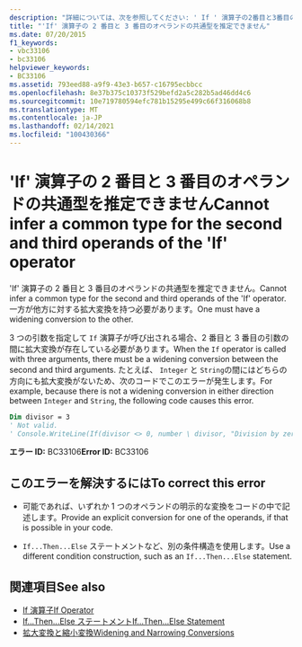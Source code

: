 ```yaml
---
description: "詳細については、次を参照してください: ' If ' 演算子の2番目と3番目のオペランドの共通型を推論できません"
title: "'If' 演算子の 2 番目と 3 番目のオペランドの共通型を推定できません"
ms.date: 07/20/2015
f1_keywords:
- vbc33106
- bc33106
helpviewer_keywords:
- BC33106
ms.assetid: 793eed88-a9f9-43e3-b657-c16795ecbbcc
ms.openlocfilehash: 8e37b375c10373f529befd2a5c282b5ad46dd4c6
ms.sourcegitcommit: 10e719780594efc781b15295e499c66f316068b8
ms.translationtype: MT
ms.contentlocale: ja-JP
ms.lasthandoff: 02/14/2021
ms.locfileid: "100430366"
---
```

# <a name="cannot-infer-a-common-type-for-the-second-and-third-operands-of-the-if-operator"></a><span data-ttu-id="970a1-103">'If' 演算子の 2 番目と 3 番目のオペランドの共通型を推定できません</span><span class="sxs-lookup"><span data-stu-id="970a1-103">Cannot infer a common type for the second and third operands of the 'If' operator</span></span>

<span data-ttu-id="970a1-104">'If' 演算子の 2 番目と 3 番目のオペランドの共通型を推定できません。</span><span class="sxs-lookup"><span data-stu-id="970a1-104">Cannot infer a common type for the second and third operands of the 'If' operator.</span></span> <span data-ttu-id="970a1-105">一方が他方に対する拡大変換を持つ必要があります。</span><span class="sxs-lookup"><span data-stu-id="970a1-105">One must have a widening conversion to the other.</span></span>  
  
 <span data-ttu-id="970a1-106">3 つの引数を指定して `If` 演算子が呼び出される場合、2 番目と 3 番目の引数の間に拡大変換が存在している必要があります。</span><span class="sxs-lookup"><span data-stu-id="970a1-106">When the `If` operator is called with three arguments, there must be a widening conversion between the second and third arguments.</span></span> <span data-ttu-id="970a1-107">たとえば、 `Integer` と `String`の間にはどちらの方向にも拡大変換がないため、次のコードでこのエラーが発生します。</span><span class="sxs-lookup"><span data-stu-id="970a1-107">For example, because there is not a widening conversion in either direction between `Integer` and `String`, the following code causes this error.</span></span>  
  
```vb  
Dim divisor = 3  
' Not valid.  
' Console.WriteLine(If(divisor <> 0, number \ divisor, "Division by zero"))  
```  
  
 <span data-ttu-id="970a1-108">**エラー ID:** BC33106</span><span class="sxs-lookup"><span data-stu-id="970a1-108">**Error ID:** BC33106</span></span>  
  
## <a name="to-correct-this-error"></a><span data-ttu-id="970a1-109">このエラーを解決するには</span><span class="sxs-lookup"><span data-stu-id="970a1-109">To correct this error</span></span>  
  
- <span data-ttu-id="970a1-110">可能であれば、いずれか 1 つのオペランドの明示的な変換をコードの中で記述します。</span><span class="sxs-lookup"><span data-stu-id="970a1-110">Provide an explicit conversion for one of the operands, if that is possible in your code.</span></span>  
  
- <span data-ttu-id="970a1-111">`If...Then...Else` ステートメントなど、別の条件構造を使用します。</span><span class="sxs-lookup"><span data-stu-id="970a1-111">Use a different condition construction, such as an `If...Then...Else` statement.</span></span>  
  
## <a name="see-also"></a><span data-ttu-id="970a1-112">関連項目</span><span class="sxs-lookup"><span data-stu-id="970a1-112">See also</span></span>

- [<span data-ttu-id="970a1-113">If 演算子</span><span class="sxs-lookup"><span data-stu-id="970a1-113">If Operator</span></span>](../language-reference/operators/if-operator.md)
- [<span data-ttu-id="970a1-114">If...Then...Else ステートメント</span><span class="sxs-lookup"><span data-stu-id="970a1-114">If...Then...Else Statement</span></span>](../language-reference/statements/if-then-else-statement.md)
- [<span data-ttu-id="970a1-115">拡大変換と縮小変換</span><span class="sxs-lookup"><span data-stu-id="970a1-115">Widening and Narrowing Conversions</span></span>](../programming-guide/language-features/data-types/widening-and-narrowing-conversions.md)
